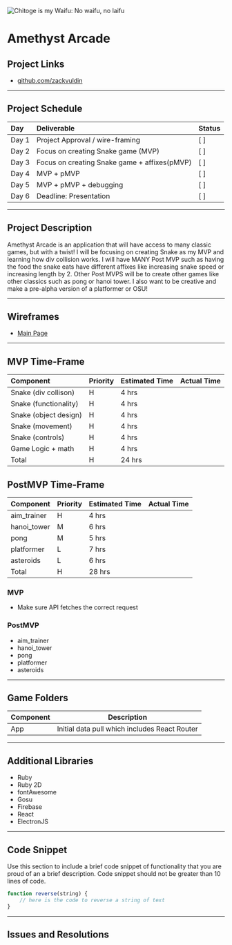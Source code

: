 ![Chitoge is my Waifu: No waifu, no laifu](https://media.tenor.com/images/4fd49de4149a6d348e04f2465a3970af/tenor.gif)

# Amethyst Arcade

## Project Links

- [github.com/zackvuldin](https://github.com/zackvuldin/Amethyst-Arcade)

---

## Project Schedule

| Day   | Deliverable                                          | Status |
| :---- | :--------------------------------------------------- | :----- |
| Day 1 | Project Approval / wire-framing  | [ ]    |
| Day 2 | Focus on creating Snake game (MVP) | [ ]    |
| Day 3 | Focus on creating Snake game + affixes(pMVP)     | [ ]    |
| Day 4 | MVP + pMVP                               | [ ]    |
| Day 5 | MVP + pMVP + debugging                                | [ ]    |
| Day 6 | Deadline: Presentation                               | [ ]    |

---

## Project Description

Amethyst Arcade is an application that will have access to many classic games, but with a twist! I will be focusing on creating Snake as my MVP and learning how div collision works. I will have MANY Post MVP such as having the food the snake eats have different affixes like increasing snake speed or increasing length by 2. Other Post MVPS will be to create other games like other classics such as pong or hanoi tower. I also want to be creative and make a pre-alpha version of a platformer or OSU!

---

## Wireframes

- [Main Page](https://res.cloudinary.com/vuldin/image/upload/v1601655749/Project%20API%20-%20WireFrames/Main_Page_wwtayb.jpg)

---

## MVP Time-Frame

| Component                      | Priority | Estimated Time | Actual Time |
| :----------------------------- | :------- | :------------- | :---------- |
| Snake (div collison) | H | 4 hrs | |
| Snake (functionality) | H | 4 hrs | |
| Snake (object design) | H | 4 hrs | |
| Snake (movement) | H | 4 hrs | |
| Snake (controls) | H | 4 hrs | |
| Game Logic + math | H | 4 hrs | |
| Total | H | 24 hrs | |




## PostMVP Time-Frame

| Component                              | Priority | Estimated Time | Actual Time |
| :------------------------------------- | :------- | :------------- | :---------- |
| aim_trainer | H | 4 hrs | |
| hanoi_tower | M | 6 hrs | |
| pong | M | 5 hrs | |
| platformer | L | 7 hrs | |
| asteroids | L | 6 hrs | |
| Total | H | 28 hrs | |


### MVP

- Make sure API fetches the correct request


### PostMVP

- aim_trainer
- hanoi_tower
- pong
- platformer
- asteroids


---

## Game Folders

| Component     |                     Description                      |
| ------------- | :--------------------------------------------------: |
| App           |    Initial data pull which includes React Router     |


---

## Additional Libraries

- Ruby
- Ruby 2D
- fontAwesome
- Gosu
- Firebase
- React
- ElectronJS

---

## Code Snippet

Use this section to include a brief code snippet of functionality that you are proud of an a brief description. Code snippet should not be greater than 10 lines of code.

```javaScript
function reverse(string) {
	// here is the code to reverse a string of text
}
```

---

## Issues and Resolutions
